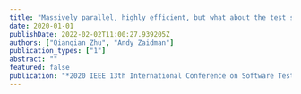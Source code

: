 ```yaml
---
title: "Massively parallel, highly efficient, but what about the test suite quality? applying mutation testing to gpu programs"
date: 2020-01-01
publishDate: 2022-02-02T11:00:27.939205Z
authors: ["Qianqian Zhu", "Andy Zaidman"]
publication_types: ["1"]
abstract: ""
featured: false
publication: "*2020 IEEE 13th International Conference on Software Testing, Validation and Verification (ICST)*"
---
```


